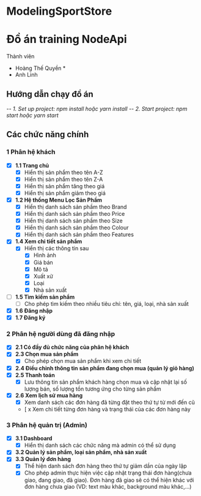 

# ModelingSportStore
# Đồ án training NodeApi
Thành viên
* Hoàng Thế Quyền *
* Anh Linh
## Hướng dẫn chạy đồ án
*-- 1. Set up project: npm install hoặc yarn install*
*-- 2. Start project: npm start hoặc yarn start*

## Các chức năng chính
### 1 Phân hệ khách
* [x] **1.1 Trang chủ**
  * [x] Hiển thị sản phẩm theo tên A-Z 
  * [x] Hiển thị sản phẩm theo tên Z-A 
  * [x] Hiển thị sản phẩm tăng theo giá
  * [x] Hiển thị sản phẩm giảm theo giá
* [x] **1.2 Hệ thống Menu Lọc Sản Phầm**
  * [x] Hiển thị danh sách sản phầm theo Brand
  * [x] Hiển thị danh sách sản phầm theo Price
  * [x] Hiển thị danh sách sản phầm theo Size
  * [x] Hiển thị danh sách sản phầm theo Colour
  * [x] Hiển thị danh sách sản phầm theo Features

* [x] **1.4 Xem chi tiết sản phẩm**
  * [x] Hiển thị các thông tin sau
    * [x] Hình ảnh
    * [x] Giá bán
    * [x] Mô tả
    * [x] Xuất xử
    * [x] Loại
    * [x] Nhà sản xuất
    
* [ ] **1.5 Tìm kiếm sản phẩm** 
  * [ ] Cho phép tìm kiếm theo nhiều tiêu chí: tên, giá, loại, nhà sản xuất
* [x] **1.6 Đăng nhập**
* [x] **1.7 Đăng ký**
### 2 Phân hệ người dùng đã đăng nhập
* [x] **2.1 Có đầy đủ chức năng của phân hệ khách**
* [x] **2.3 Chọn mua sản phẩm**
  * [x] Cho phép chọn mua sản phẩm khi xem chi tiết 
* [x] **2.4 Điều chỉnh thông tin sản phẩm đang chọn mua (quản lý giỏ hàng)**
* [x] **2.5 Thanh toán**
  * [x] Lưu thông tin sản phẩm khách hàng chọn mua và cập nhật lại số lượng bán, số lượng tồn tương ứng cho từng sản phẩm
* [x] **2.6 Xem lịch sử mua hàng**
  * [x] Xem danh sách các đơn hàng đã từng đặt theo thứ tự từ mới đến cũ
  * [ x Xem chi tiết từng đơn hàng và trạng thái của các đơn hàng này
### 3 Phân hệ quản trị (Admin)
* [x] **3.1 Dashboard**
  * [x] Hiển thị danh sách các chức năng mà admin có thể sử dụng
* [x] **3.2 Quản lý sản phẩm, loại sản phẩm, nhà sản xuất**
* [x] **3.3 Quản lý đơn hàng**
  * [x] Thể hiện danh sách đơn hàng theo thứ tự giảm dần của ngày lập
  * [x] Cho phép admin thực hiện việc cập nhật trạng thái đơn hàng(chưa giao, đang giao, đã giao). Đơn hàng đã giao sẽ có thể hiện khác với đơn hàng chưa giao (VD: text màu khác, background màu khác,...)
